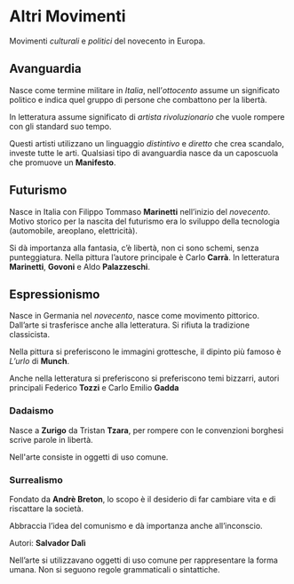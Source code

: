 # Altri Movimenti

Movimenti _culturali_ e _politici_ del novecento in Europa.

## Avanguardia
Nasce come termine militare in _Italia_, nell’_ottocento_ assume un significato politico e indica quel gruppo di persone che combattono per la libertà.

In letteratura assume significato di _artista rivoluzionario_ che vuole rompere con gli standard suo tempo.

Questi artisti utilizzano un linguaggio _distintivo_ e _diretto_ che crea scandalo, investe tutte le arti. Qualsiasi tipo di avanguardia nasce da un caposcuola che promuove un __Manifesto__.

## Futurismo

Nasce in Italia con Filippo Tommaso __Marinetti__ nell’inizio del _novecento_. Motivo storico per la nascita del futurismo era lo sviluppo della tecnologia (automobile, areoplano, elettricità).

Si dà importanza alla fantasia, c’è libertà, non ci sono schemi, senza punteggiatura. Nella pittura l’autore principale è Carlo __Carrà__. In letteratura __Marinetti__, __Govoni__ e Aldo __Palazzeschi__.

## Espressionismo

Nasce in Germania nel _novecento_, nasce come movimento pittorico. Dall’arte si trasferisce anche alla letteratura. Si rifiuta la tradizione classicista.

Nella pittura si preferiscono le immagini grottesche, il dipinto più famoso è _L’urlo_ di __Munch__.

Anche nella letteratura si preferiscono si preferiscono temi bizzarri, autori principali Federico __Tozzi__ e Carlo Emilio __Gadda__

### Dadaismo

Nasce a __Zurigo__ da Tristan __Tzara__, per rompere con le convenzioni borghesi scrive parole in libertà.

Nell'arte consiste in oggetti di uso comune.

### Surrealismo

Fondato da __Andrè Breton__, lo scopo è il desiderio di far cambiare vita e di riscattare la società.

Abbraccia l’idea del comunismo e dà importanza anche all’inconscio.

Autori: __Salvador Dalì__

Nell’arte si utilizzavano oggetti di uso comune per rappresentare la forma umana. Non si seguono regole grammaticali o sintattiche.
